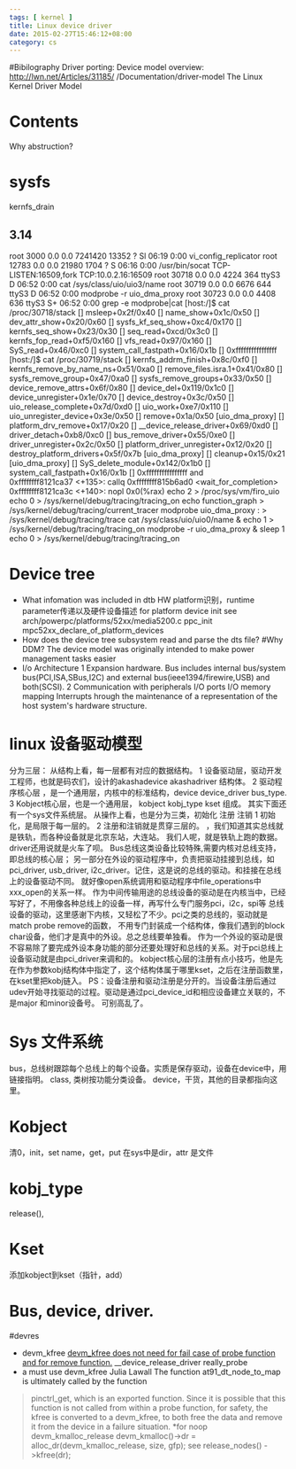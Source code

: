 ```yaml
---
tags: [ kernel ] 
title: Linux device driver
date: 2015-02-27T15:46:12+08:00 
category: cs
---
```

#Bibilography
Driver porting: Device model overview: http://lwn.net/Articles/31185/
/Documentation/driver-model
The Linux Kernel Driver Model
# Contents
Why abstruction? 
# sysfs
kernfs_drain
## 3.14
root      3000  0.0  0.0 7241420 13352 ?       Sl   06:19   0:00 vi_config_replicator
root     12783  0.0  0.0  21980  1704 ?        S    06:16   0:00 /usr/bin/socat TCP-LISTEN:16509,fork TCP:10.0.2.16:16509
root     30718  0.0  0.0   4224   364 ttyS3    D    06:52   0:00 cat /sys/class/uio/uio3/name
root     30719  0.0  0.0   6676   644 ttyS3    D    06:52   0:00 modprobe -r uio_dma_proxy
root     30723  0.0  0.0   4408   636 ttyS3    S+   06:52   0:00 grep -e modprobe\|cat
[host:/]$ cat /proc/30718/stack
[<ffffffff8a0656bf>] msleep+0x2f/0x40
[<ffffffff8a3fc1dc>] name_show+0x1c/0x50
[<ffffffff8a3b5b30>] dev_attr_show+0x20/0x60
[<ffffffff8a219b44>] sysfs_kf_seq_show+0xc4/0x170
[<ffffffff8a21ce63>] kernfs_seq_show+0x23/0x30
[<ffffffff8a1c68cd>] seq_read+0xcd/0x3c0
[<ffffffff8a21d805>] kernfs_fop_read+0xf5/0x160
[<ffffffff8a1a31b7>] vfs_read+0x97/0x160
[<ffffffff8a1a3c96>] SyS_read+0x46/0xc0
[<ffffffff8a5c2909>] system_call_fastpath+0x16/0x1b
[<ffffffffffffffff>] 0xffffffffffffffff
[host:/]$ cat /proc/30719/stack
[<ffffffff8a21ca3c>] kernfs_addrm_finish+0x8c/0xf0
[<ffffffff8a21cca1>] kernfs_remove_by_name_ns+0x51/0xa0
[<ffffffff8a21ab71>] remove_files.isra.1+0x41/0x80
[<ffffffff8a21aeb7>] sysfs_remove_group+0x47/0xa0
[<ffffffff8a21af43>] sysfs_remove_groups+0x33/0x50
[<ffffffff8a3b50ef>] device_remove_attrs+0x6f/0x80
[<ffffffff8a3b5d19>] device_del+0x119/0x1c0
[<ffffffff8a3b5dde>] device_unregister+0x1e/0x70
[<ffffffff8a3b5eac>] device_destroy+0x3c/0x50
[<ffffffff8a3fcabd>] uio_release_complete+0x7d/0xd0
[<ffffffff8a3fcbf7>] uio_work+0xe7/0x110
[<ffffffff8a3fcc5e>] uio_unregister_device+0x3e/0x50
[<ffffffffa028b5ea>] remove+0x1a/0x50 [uio_dma_proxy]
[<ffffffff8a3bb517>] platform_drv_remove+0x17/0x20
[<ffffffff8a3b9a59>] __device_release_driver+0x69/0xd0
[<ffffffff8a3ba428>] driver_detach+0xb8/0xc0
[<ffffffff8a3b96a5>] bus_remove_driver+0x55/0xe0
[<ffffffff8a3ba87c>] driver_unregister+0x2c/0x50
[<ffffffff8a3bbc12>] platform_driver_unregister+0x12/0x20
[<ffffffffa028c44b>] destroy_platform_drivers+0x5f/0x7b [uio_dma_proxy]
[<ffffffffa028c4f7>] cleanup+0x15/0x21 [uio_dma_proxy]
[<ffffffff8a0cb7e2>] SyS_delete_module+0x142/0x1b0
[<ffffffff8a5c2909>] system_call_fastpath+0x16/0x1b
[<ffffffffffffffff>] 0xffffffffffffffff
and    
0xffffffff8121ca37 <+135>:   callq  0xffffffff815b6ad0 <wait_for_completion>
   0xffffffff8121ca3c <+140>:   nopl   0x0(%rax)
echo 2 > /proc/sys/vm/firo_uio
echo 0 > /sys/kernel/debug/tracing/tracing_on
echo function_graph > /sys/kernel/debug/tracing/current_tracer
modprobe uio_dma_proxy
: > /sys/kernel/debug/tracing/trace
cat /sys/class/uio/uio0/name &
echo 1 > /sys/kernel/debug/tracing/tracing_on
modprobe -r uio_dma_proxy &
sleep 1
echo 0 > /sys/kernel/debug/tracing/tracing_on
# Device tree
* What infomation was included in dtb
HW platform识别，runtime parameter传递以及硬件设备描述
for platform device init see arch/powerpc/platforms/52xx/media5200.c ppc_init
mpc52xx_declare_of_platform_devices
* How does the device tree subsystem read and parse the dts file?
#Why DDM?
The device model was originally intended to make power management tasks easier 
* I/o Architecture
1 Expansion hardware. 
Bus includes internal bus/system bus(PCI,ISA,SBus,I2C) and external bus(ieee1394/firewire,USB) and both(SCSI).
2 Communication with peripherals
I/O ports
I/O memory mapping
Interrupts
hrough the maintenance of a representation of the host system's hardware structure.
# linux 设备驱动模型
分为三层：
从结构上看，每一层都有对应的数据结构。
1 设备驱动层，驱动开发工程师，也就是码农们，设计的akashadevice  akashadriver 结构体。
2 驱动程序核心层 ，是一个通用层，内核中的标准结构，device device_driver bus_type.
3 Kobject核心层，也是一个通用层， kobject kobj_type kset 组成。
其实下面还有一个sys文件系统层。
从操作上看，也是分为三类，初始化 注册 注销
1 初始化，是局限于每一层的。
2 注册和注销就是贯穿三层的。
，我们知道其实总线就是铁轨，而各种设备就是北京东站，大连站。
我们人呢，就是铁轨上跑的数据。driver还用说就是火车了呗。
Bus总线这类设备比较特殊,需要内核对总线支持，即总线的核心层；
另一部分在外设的驱动程序中，负责把驱动挂接到总线，如pci_driver, usb_driver, i2c_driver。记住，这是说的总线的驱动。和挂接在总线上的设备驱动不同。
就好像open系统调用和驱动程序中file_operations中xxx_open的关系一样。
作为中间传输用途的总线设备的驱动是在内核当中，已经写好了，不用像各种总线上的设备一样，再写什么专门服务pci，i2c，spi等
总线设备的驱动，这里感谢下内核，又轻松了不少。pci之类的总线的，驱动就是match probe remove的函数，
不用专门封装成一个结构体，像我们遇到的block char设备，他们才是真中的外设。总之总线要单独看。
作为一个外设的驱动是很不容易除了要完成外设本身功能的部分还要处理好和总线的关系。对于pci总线上设备驱动就是由pci_driver来调和的。
kobject核心层的注册有点小技巧，他是先在作为参数kobj结构体中指定了，这个结构体属于哪里kset，之后在注册函数里，在kset里把kobj链入。
PS：设备注册和驱动注册是分开的。当设备注册后通过udev开始寻找驱动的过程。驱动是通过pci_device_id和相应设备建立关联的，不是major 和minor设备号。
可别高乱了。
# Sys 文件系统
bus，总线树跟踪每个总线上的每个设备。实质是保存驱动，设备在device中，用链接指明。
class, 类树按功能分类设备。
device，干货，其他的目录都指向这里。
# Kobject
清0，init，set name，get，put
在sys中是dir，attr 是文件
# kobj_type
release(),
# Kset
添加kobject到kset（指针，add）
# Bus, device, driver.
#devres
* devm_kfree
[devm_kfree does not need for fail case of probe function and for remove function.](http://lists.freedesktop.org/archives/dri-devel/2013-May/038943.html)
__device_release_driver
really_probe
* a must use devm_kfree Julia Lawall
 The function at91_dt_node_to_map is ultimately called by the function
> pinctrl_get, which is an exported function.  Since it is possible that this
> function is not called from within a probe function, for safety, the kfree
> is converted to a devm_kfree, to both free the data and remove it from the
> device in a failure situation.
*for noop devm_kmalloc_release 
devm_kmalloc()->dr = alloc_dr(devm_kmalloc_release, size, gfp);
see release_nodes() ->kfree(dr);
